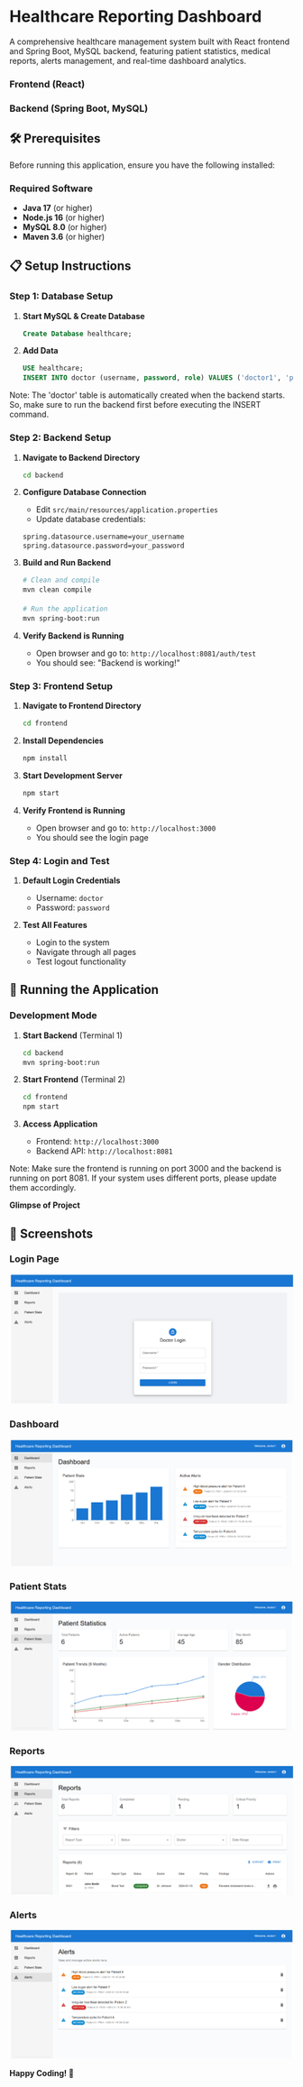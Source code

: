 # Healthcare Reporting Dashboard

A comprehensive healthcare management system built with React frontend and Spring Boot, MySQL backend, featuring patient statistics, medical reports, alerts management, and real-time dashboard analytics.

### Frontend (React)
### Backend (Spring Boot, MySQL)

## 🛠️ Prerequisites

Before running this application, ensure you have the following installed:

### Required Software
- **Java 17** (or higher)
- **Node.js 16** (or higher)
- **MySQL 8.0** (or higher)
- **Maven 3.6** (or higher)

## 📋 Setup Instructions

### Step 1: Database Setup

1. **Start MySQL & Create Database**
   ```sql
   Create Database healthcare;
   ```

2. **Add Data**
   ```sql
   USE healthcare;
   INSERT INTO doctor (username, password, role) VALUES ('doctor1', 'password123', 'DOCTOR'); 
   ```
Note: The 'doctor' table is automatically created when the backend starts.
      So, make sure to run the backend first before executing the INSERT command.

### Step 2: Backend Setup

1. **Navigate to Backend Directory**
   ```bash
   cd backend
   ```

2. **Configure Database Connection**
   - Edit `src/main/resources/application.properties`
   - Update database credentials:
   ```properties
   spring.datasource.username=your_username
   spring.datasource.password=your_password
   ```

3. **Build and Run Backend**
   ```bash
   # Clean and compile
   mvn clean compile
   
   # Run the application
   mvn spring-boot:run
   ```

4. **Verify Backend is Running**
   - Open browser and go to: `http://localhost:8081/auth/test`
   - You should see: "Backend is working!"

### Step 3: Frontend Setup

1. **Navigate to Frontend Directory**
   ```bash
   cd frontend
   ```

2. **Install Dependencies**
   ```bash
   npm install
   ```

3. **Start Development Server**
   ```bash
   npm start
   ```

4. **Verify Frontend is Running**
   - Open browser and go to: `http://localhost:3000`
   - You should see the login page

### Step 4: Login and Test

1. **Default Login Credentials**
   - Username: `doctor`
   - Password: `password`

2. **Test All Features**
   - Login to the system
   - Navigate through all pages
   - Test logout functionality

## 🚀 Running the Application

### Development Mode

1. **Start Backend** (Terminal 1)
   ```bash
   cd backend
   mvn spring-boot:run
   ```

2. **Start Frontend** (Terminal 2)
   ```bash
   cd frontend
   npm start
   ```

3. **Access Application**
   - Frontend: `http://localhost:3000`
   - Backend API: `http://localhost:8081`

Note: Make sure the frontend is running on port 3000 and the backend is running on port 8081. If your system uses different ports, please update them accordingly.

**Glimpse of Project**

## 📸 Screenshots

### Login Page
![Login Page](frontend/public/readme-images/login.png)

### Dashboard
![Dashboard](frontend/public/readme-images/dashboard.png)

### Patient Stats
![Patient Stats](frontend/public/readme-images/stats.png)

### Reports
![Reports](frontend/public/readme-images/reports.png)

### Alerts
![Alerts](frontend/public/readme-images/alerts.png)

**Happy Coding! 🎉** 
